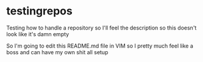 # testingrepos
Testing how to handle a repository so I'll feel the description so this doesn't look like it's damn empty

So I'm going to edit this README.md file in VIM so I pretty much feel like a boss and can have my own shit all setup
